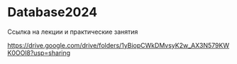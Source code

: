 # Database2024

Ссылка на лекции и практические занятия

https://drive.google.com/drive/folders/1yBiopCWkDMvsyK2w_AX3N579KWK0OOl8?usp=sharing
